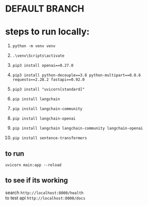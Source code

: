 # DEFAULT BRANCH
# steps to run locally:

1.  `python -m venv venv`
2. `.\venv\Scripts\activate`

3. `pip3 install openai==0.27.0`
4. `pip3 install python-decouple==3.8 python-multipart==0.0.6 requests==2.28.2 fastapi==0.92.0`

5. `pip3 install "uvicorn[standard]"`
6. `pip install langchain`
7. `pip install langchain-community`
8. `pip install langchain-openai`
9. `pip install langchain langchain-community langchain-openai`
10. `pip install sentence-transformers`

## to run
`uvicorn main:app --reload`

## to see if its working

search `http://localhost:8000/health` </br>
to test api `http://localhost:8000/docs`
